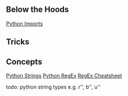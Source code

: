 ## Below the Hoods
[Python Imports](Python%20Imports.md)

## Tricks

## Concepts
[Python Strings](Python%20Strings.md)
[Python RegEx](Python%20RegEx.md)
[RegEx Cheatsheet](RegEx%20Cheatsheet.md)

todo: python string types e.g. r'', b'', u''
